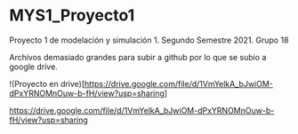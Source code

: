 # MYS1_Proyecto1
Proyecto 1 de modelación y simulación 1. Segundo Semestre 2021. Grupo 18

Archivos demasiado grandes para subir a github por lo que se subio a google drive.

!(Proyecto en drive)[https://drive.google.com/file/d/1VmYelkA_bJwiOM-dPxYRNOMnOuw-b-fH/view?usp=sharing]

https://drive.google.com/file/d/1VmYelkA_bJwiOM-dPxYRNOMnOuw-b-fH/view?usp=sharing
